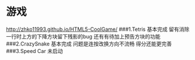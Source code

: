 游戏
========
http://zhko11993.github.io/HTML5-CoolGame/
###1.Tetris
	基本完成
	留有消除一行时上方的下降方块留下残影的bug
	还有有待加上预告方块的功能
###2.CrazySnake
	基本完成
	问题是连按改换方向不流畅
	得分还能更完善
###3.Speed Car
	未启动